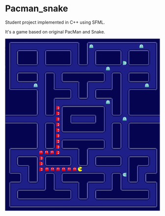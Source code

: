 # Pacman_snake
Student project implemented in C++ using SFML.

It's a game based on original PacMan and Snake.

![Alt text](/Pacman_snake/Pacman_snake/res/Screenshot.png?raw=true)
